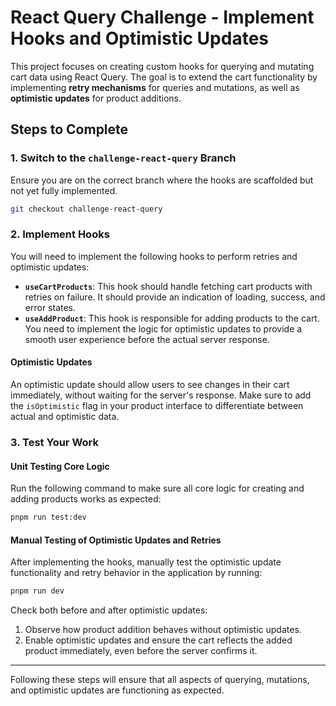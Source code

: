 # React Query Challenge - Implement Hooks and Optimistic Updates

This project focuses on creating custom hooks for querying and mutating cart data using React Query. The goal is to extend the cart functionality by implementing **retry mechanisms** for queries and mutations, as well as **optimistic updates** for product additions.

## Steps to Complete

### 1. Switch to the `challenge-react-query` Branch

Ensure you are on the correct branch where the hooks are scaffolded but not yet fully implemented.

```bash
git checkout challenge-react-query
```

### 2. Implement Hooks

You will need to implement the following hooks to perform retries and optimistic updates:

-   **`useCartProducts`**: This hook should handle fetching cart products with retries on failure. It should provide an indication of loading, success, and error states.
-   **`useAddProduct`**: This hook is responsible for adding products to the cart. You need to implement the logic for optimistic updates to provide a smooth user experience before the actual server response.

#### Optimistic Updates

An optimistic update should allow users to see changes in their cart immediately, without waiting for the server's response. Make sure to add the `isOptimistic` flag in your product interface to differentiate between actual and optimistic data.

### 3. Test Your Work

#### Unit Testing Core Logic

Run the following command to make sure all core logic for creating and adding products works as expected:

```bash
pnpm run test:dev
```

#### Manual Testing of Optimistic Updates and Retries

After implementing the hooks, manually test the optimistic update functionality and retry behavior in the application by running:

```bash
pnpm run dev
```

Check both before and after optimistic updates:

1. Observe how product addition behaves without optimistic updates.
2. Enable optimistic updates and ensure the cart reflects the added product immediately, even before the server confirms it.

---

Following these steps will ensure that all aspects of querying, mutations, and optimistic updates are functioning as expected.
